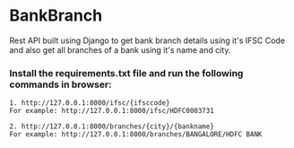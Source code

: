 # BankBranch
Rest API built using Django to get bank branch details using it's IFSC Code and also get all branches of a bank using it's name and city.

### Install the requirements.txt file and run the following commands in browser:

```
1. http://127.0.0.1:8000/ifsc/{ifsccode}
For example: http://127.0.0.1:8000/ifsc/HDFC0003731
```
```
2. http://127.0.0.1:8000/branches/{city}/{bankname}
For example: http://127.0.0.1:8000/branches/BANGALORE/HDFC BANK
```

